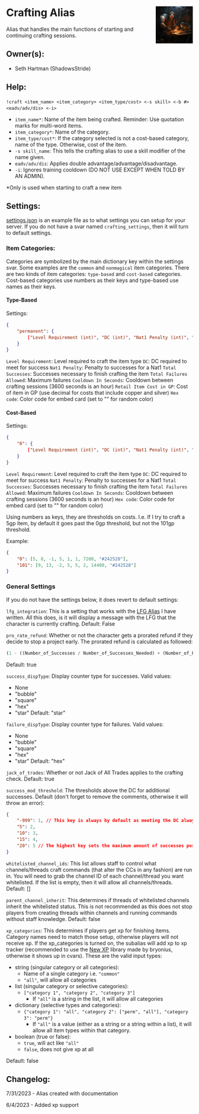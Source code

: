 <h1>Crafting Alias<img align="right" src="./images/image.png" width="100px"></h1>

Alias that handles the main functions of starting and continuing crafting sessions.

## Owner(s):
- Seth Hartman (ShadowsStride)

## Help:
`!craft <item_name> <item_category> <item_type/cost> <-s skill> <-b #> <eadv/adv/dis> <-i>`

- `item_name*`: Name of the item being crafted. Reminder: Use quotation marks for multi-word items.
- `item_category*`: Name of the category.
- `item_type/cost*`: If the category selected is not a cost-based category, name of the type. Otherwise, cost of the item.
- `-s skill_name`: This tells the crafting alias to use a skill modifier of the name given.
- `eadv/adv/dis`: Applies double advantage/advantage/disadvantage.
- `-i`: Ignores training cooldown (DO NOT USE EXCEPT WHEN TOLD BY AN ADMIN).

*Only is used when starting to craft a new item

## Settings:

[settings.json](settings.json) is an example file as to what settings you can setup for your server. If you do not have a svar named `crafting_settings`, then it will turn to default settings.

### Item Categories:

Categories are symbolized by the main dictionary key within the settings svar. Some examples are the `common` and `nonmagical` item categories. There are two kinds of item categories: `type-based` and `cost-based` categories. Cost-based categories use numbers as their keys and type-based use names as their keys.

#### Type-Based

Settings:
```json
{
    "permanent": {
        ["Level Requirement (int)", "DC (int)", "Nat1 Penalty (int)", "Nat20 Bonus (int)", "Total Successes (int)", "Total Failures Allowed (int)", "Cooldown In Seconds (int)", "Retail Item Cost in GP (int or float)", "Hex code (with or without #)"]
    }
}
```

`Level Requirement`: Level required to craft the item type
`DC`: DC required to meet for success
`Nat1 Penalty`: Penalty to successes for a Nat1
`Total Successes`: Successes necessary to finish crafting the item
`Total Failures Allowed`: Maximum failures
`Cooldown In Seconds`: Cooldown between crafting sessions (3600 seconds is an hour)
`Retail Item Cost in GP`: Cost of item in GP (use decimal for costs that include copper and silver)
`Hex code`: Color code for embed card (set to "" for random color)

#### Cost-Based

Settings:
```json
{
    "0": {
        ["Level Requirement (int)", "DC (int)", "Nat1 Penalty (int)", "Nat20 Bonus (int)", "Total Successes (int)", "Total Failures Allowed (int)", "Cooldown In Seconds (int)", "Hex code (with or without #)"]
    }
}
```

`Level Requirement`: Level required to craft the item type
`DC`: DC required to meet for success
`Nat1 Penalty`: Penalty to successes for a Nat1
`Total Successes`: Successes necessary to finish crafting the item
`Total Failures Allowed`: Maximum failures
`Cooldown In Seconds`: Cooldown between crafting sessions (3600 seconds is an hour)
`Hex code`: Color code for embed card (set to "" for random color)

Using numbers as keys, they are thresholds on costs. I.e. If I try to craft a 5gp item, by default it goes past the 0gp threshold, but not the 101gp threshold.

Example:
```json
{
    "0": [5, 8, -1, 5, 1, 1, 7200, "#242528"],
    "101": [9, 13, -2, 5, 5, 2, 14400, "#242528"]
}
```

### General Settings
If you do not have the settings below, it does revert to default settings:

`lfg_integration`: This is a setting that works with the [LFG Alias](https://avrae.io/dashboard/workshop/6493acfad4ff5357d7b1cb32) I have written. All this does, is it will display a message with the LFG that the character is currently crafting. Default: False

`pro_rate_refund`: Whether or not the character gets a prorated refund if they decide to stop a project early. The prorated refund is calculated as followed:

```py
(1 - ((Number_of_Successes / Number_of_Successes_Needed) + (Number_of_Failures /(Number_of_Failures_Allowed * 2)))) * .5
```

Default: true

`success_dispType`: Display counter type for successes. Valid values:
- None
- "bubble"
- "square"
- "hex"
- "star"
Default: "star"

`failure_dispType`: Display counter type for failures. Valid values:
- None
- "bubble"
- "square"
- "hex"
- "star"
Default: "hex"

`jack_of_trades`: Whether or not Jack of All Trades applies to the crafting check. Default: true

`success_mod_threshold`: The thresholds above the DC for additional successes. Default (don't forget to remove the comments, otherwise it will throw an error):

```json
{
    "-999": 1, // This key is always by default as meeting the DC always results in 1 success
    "5": 2, 
    "10": 3, 
    "15": 4, 
    "20": 5 // The highest key sets the maximum amount of successes possible (even with Nat20 bonuses)
}
```

`whitelisted_channel_ids`: This list allows staff to control what channels/threads craft commands (that alter the CCs in any fashion) are run in. You will need to grab the channel ID of each channel/thread you want whitelisted. If the list is empty, then it will allow all channels/threads. Default: []

`parent_channel_inherit`: This determines if threads of whitelisted channels inherit the whitelisted status. This is not recommended as this does not stop players from creating threads within channels and running commands without staff knowledge. Default: false

`xp_categories`: This determines if players get xp for finishing items. Category names need to match those setup, otherwise players will not receive xp. If the xp_categories is turned on, the subalias will add xp to xp tracker (recommended to use the [New XP](https://avrae.io/dashboard/workshop/618b77bd5c51fd18fe5356a0) library made by bryonius, otherwise it shows up in cvars). These are the valid input types:
- string (singular category or all categories):
    - Name of a single category i.e. `"common"`
    - `"all"`, will allow all categories
- list (singular category or selective categories):
    - `["category 1", "category 2", "category 3"]`
        - If `"all"` is a string in the list, it will allow all categories
- dictionary (selective types and categories):
    - `{"category 1": "all", "category 2": ["perm", "all"], "category 3": "perm"}`
        - If `"all"` is a value (either as a string or a string within a list), it will allow all item types within that category.
- boolean (true or false):
    - `true`, will act like `"all"`
    - `false`, does not give xp at all

Default: false

## Changelog:
7/31/2023 - Alias created with documentation

6/4/2023 - Added xp support